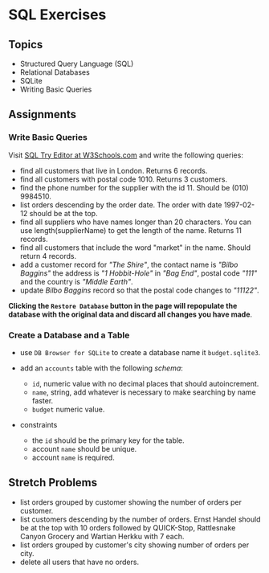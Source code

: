 # SQL Exercises

## Topics

- Structured Query Language (SQL)
- Relational Databases
- SQLite
- Writing Basic Queries

## Assignments

### Write Basic Queries

Visit [SQL Try Editor at W3Schools.com](https://www.w3schools.com/Sql/tryit.asp?filename=trysql_select_top) and write the following queries:

- find all customers that live in London. Returns 6 records.
- find all customers with postal code 1010. Returns 3 customers.
- find the phone number for the supplier with the id 11. Should be (010) 9984510.
- list orders descending by the order date. The order with date 1997-02-12 should be at the top.
- find all suppliers who have names longer than 20 characters. You can use length(supplierName) to get the length of the name. Returns 11 records.
- find all customers that include the word "market" in the name. Should return 4 records.
- add a customer record for _"The Shire"_, the contact name is _"Bilbo Baggins"_ the address is _"1 Hobbit-Hole"_ in _"Bag End"_, postal code _"111"_ and the country is _"Middle Earth"_.
- update _Bilbo Baggins_ record so that the postal code changes to _"11122"_.

**Clicking the `Restore Database` button in the page will repopulate the database with the original data and discard all changes you have made**.

### Create a Database and a Table

- use `DB Browser for SQLite` to create a database name it `budget.sqlite3`.
- add an `accounts` table with the following _schema_:

  - `id`, numeric value with no decimal places that should autoincrement.
  - `name`, string, add whatever is necessary to make searching by name faster.
  - `budget` numeric value.

- constraints
  - the `id` should be the primary key for the table.
  - account `name` should be unique.
  - account `name` is required.

## Stretch Problems

- list orders grouped by customer showing the number of orders per customer.
- list customers descending by the number of orders. Ernst Handel should be at the top with 10 orders followed by QUICK-Stop, Rattlesnake Canyon Grocery and Wartian Herkku with 7 each.
- list orders grouped by customer's city showing number of orders per city.
- delete all users that have no orders.
